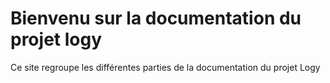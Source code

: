 # Bienvenu sur la documentation du projet logy
Ce site regroupe les différentes parties de la documentation du projet Logy
